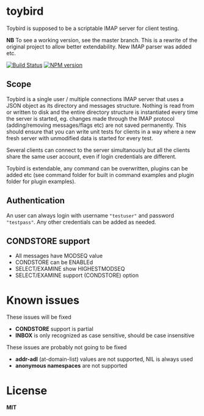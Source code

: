 # toybird

Toybird is supposed to be a scriptable IMAP server for client testing.

**NB** To see a working version, see the master branch. This is a rewrite of the original project to allow better extendability. New IMAP parser was added etc.

[![Build Status](https://secure.travis-ci.org/andris9/toybird.png)](http://travis-ci.org/andris9/toybird)
[![NPM version](https://badge.fury.io/js/toybird.png)](http://badge.fury.io/js/toybird)

## Scope

Toybird is a single user / multiple connections IMAP server that uses a JSON object as its directory and messages structure. Nothing is read from or written to disk and the entire directory structure is instantiated every time the server is started, eg. changes made through the IMAP protocol (adding/removing messages/flags etc) are not saved permanently. This should ensure that you can write unit tests for clients in a way where a new fresh server with unmodified data is started for every test.

Several clients can connect to the server simultanously but all the clients share the same user account, even if login credentials are different.

Toybird is extendable, any command can be overwritten, plugins can be added etc (see command folder for built in command examples and plugin folder for plugin examples).

## Authentication

An user can always login with username `"testuser"` and password `"testpass"`. Any other credentials can be added as needed.

## CONDSTORE support

  * All messages have MODSEQ value
  * CONDSTORE can be ENABLEd
  * SELECT/EXAMINE show HIGHESTMODSEQ
  * SELECT/EXAMINE support (CONDSTORE) option

# Known issues

These issues will be fixed

  * **CONDSTORE** support is partial
  * **INBOX** is only recognized as case sensitive, should be case insensitive

These issues are probably not going to be fixed

  * **addr-adl** (at-domain-list) values are not supported, NIL is always used
  * **anonymous namespaces** are not supported

# License

**MIT**
